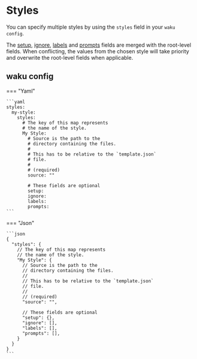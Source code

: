 # Styles

You can specify multiple styles by using the
`styles` field in your `waku config`.

The [setup](./setup.md), [ignore](./ignore.md), [labels](./labels.md)
and [prompts](./prompts.md) fields are merged with the
root-level fields. When conflicting, the values from
the chosen style will take priority and overwrite
the root-level fields when applicable.

## waku config

=== "Yaml"

    ```yaml
    styles:
      my-style:
        styles:
          # The key of this map represents
          # the name of the style.
          My Style:
            # Source is the path to the
            # directory containing the files.
            #
            # This has to be relative to the `template.json`
            # file.
            #
            # (required)
            source: ""

            # These fields are optional
            setup:
            ignore:
            labels:
            prompts:
    ```

=== "Json"

    ```json
    {
      "styles": {
        // The key of this map represents
        // the name of the style.
        "My Style": {
          // Source is the path to the
          // directory containing the files.
          //
          // This has to be relative to the `template.json`
          // file.
          //
          // (required)
          "source": "",

          // These fields are optional
          "setup": {},
          "ignore": [],
          "labels": [],
          "prompts": [],
        }
      }
    }
    ```
